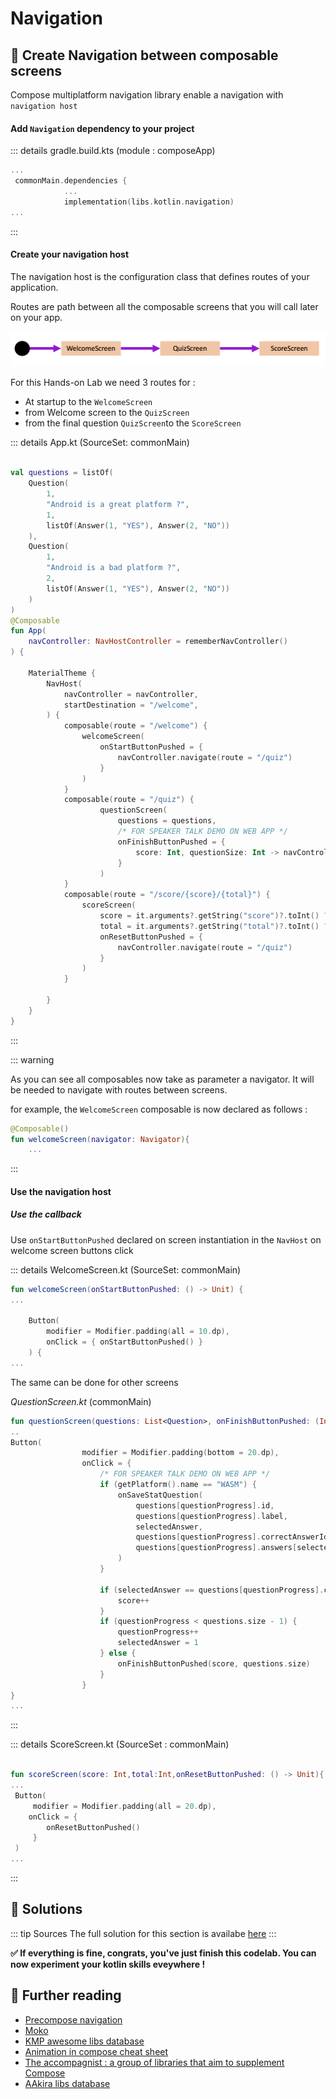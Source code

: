 # Navigation

##  🧪 Create Navigation between composable screens 

Compose multiplatform navigation library enable a navigation with `navigation host`


#### Add `Navigation` dependency to your project

::: details gradle.build.kts (module : composeApp)
```kotlin
...
 commonMain.dependencies {
            ...
            implementation(libs.kotlin.navigation)
...
```
::: 


#### Create your navigation host 

The navigation host is the configuration class that defines routes 
of your application. 

Routes are path between all the composable screens that you will call later on your app.

![routes overview](../assets/images/routes.png)


For this Hands-on Lab we need 3 routes for : 
* At startup to the `WelcomeScreen`
* from Welcome screen to the `QuizScreen`
* from the final question `QuizScreen`to the `ScoreScreen` 

::: details App.kt (SourceSet: commonMain)
```kotlin

val questions = listOf(
    Question(
        1,
        "Android is a great platform ?",
        1,
        listOf(Answer(1, "YES"), Answer(2, "NO"))
    ),
    Question(
        1,
        "Android is a bad platform ?",
        2,
        listOf(Answer(1, "YES"), Answer(2, "NO"))
    )
)
@Composable
fun App(
    navController: NavHostController = rememberNavController()
) {

    MaterialTheme {
        NavHost(
            navController = navController,
            startDestination = "/welcome",
        ) {
            composable(route = "/welcome") {
                welcomeScreen(
                    onStartButtonPushed = {
                        navController.navigate(route = "/quiz")
                    }
                )
            }
            composable(route = "/quiz") {
                    questionScreen(
                        questions = questions,
                        /* FOR SPEAKER TALK DEMO ON WEB APP */
                        onFinishButtonPushed = {
                            score: Int, questionSize: Int -> navController.navigate(route = "/score/$score/$questionSize")
                        }
                    )
            }
            composable(route = "/score/{score}/{total}") {
                scoreScreen(
                    score = it.arguments?.getString("score")?.toInt() ?:-1,
                    total = it.arguments?.getString("total")?.toInt() ?:-1,
                    onResetButtonPushed = {
                        navController.navigate(route = "/quiz")
                    }
                )
            }

        }
    }
}
```
::: 

::: warning

As you can see all composables now take as parameter a navigator.
It will be needed to navigate with routes between screens.

for example, the `WelcomeScreen` composable is now declared as follows :

```kotlin
@Composable()
fun welcomeScreen(navigator: Navigator){
    ...

```
:::

#### Use the navigation host

##### Use the callback

Use `onStartButtonPushed` declared on screen instantiation in the `NavHost` on welcome screen buttons click

::: details WelcomeScreen.kt (SourceSet: commonMain)
```kotlin
fun welcomeScreen(onStartButtonPushed: () -> Unit) {
...

    Button(
        modifier = Modifier.padding(all = 10.dp),
        onClick = { onStartButtonPushed() }
    ) {
...
```

The same can be done for other screens

*QuestionScreen.kt* (commonMain)
```kotlin
fun questionScreen(questions: List<Question>, onFinishButtonPushed: (Int,Int) -> Unit) {
..
Button(
                modifier = Modifier.padding(bottom = 20.dp),
                onClick = {
                    /* FOR SPEAKER TALK DEMO ON WEB APP */
                    if (getPlatform().name == "WASM") {
                        onSaveStatQuestion(
                            questions[questionProgress].id,
                            questions[questionProgress].label,
                            selectedAnswer,
                            questions[questionProgress].correctAnswerId,
                            questions[questionProgress].answers[selectedAnswer.toInt() - 1].label
                        )
                    }

                    if (selectedAnswer == questions[questionProgress].correctAnswerId) {
                        score++
                    }
                    if (questionProgress < questions.size - 1) {
                        questionProgress++
                        selectedAnswer = 1
                    } else {
                        onFinishButtonPushed(score, questions.size)
                    }
                }
}
...
```
:::

::: details ScoreScreen.kt (SourceSet : commonMain)
```kotlin

fun scoreScreen(score: Int,total:Int,onResetButtonPushed: () -> Unit){
...
 Button(
     modifier = Modifier.padding(all = 20.dp),
    onClick = {
        onResetButtonPushed()
     }
 ) 
...
```
:::


## 🎯 Solutions

::: tip Sources
The full solution for this section is availabe [here](https://github.com/worldline/learning-kotlin-multiplatform/raw/main/docs/src/assets/solutions/2.navigation.zip) 
:::

**✅ If everything is fine,  congrats, you've just finish this codelab. You can now experiment your kotlin skills eveywhere !**

## 📖 Further reading
- [Precompose navigation](https://github.com/Tlaster/PreCompose/blob/master/docs/component/navigation.md)
- [Moko]('https://github.com/icerockdev/moko-resources')
- [KMP awesome libs database](https://github.com/terrakok/kmp-awesome)
- [Animation in compose cheat sheet](https://storage.googleapis.com/android-stories/compose/Compose_Animation_Cheat_Sheet.pdf)
- [The accompagnist : a group of libraries that aim to supplement Compose](https://google.github.io/accompanist/)
- [AAkira libs database](https://github.com/AAkira/Kotlin-Multiplatform-Libraries#repository)

